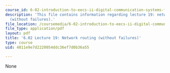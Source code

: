 ```yaml
---
course_id: 6-02-introduction-to-eecs-ii-digital-communication-systems-fall-2012
description: 'This file contains information regarding lecture 19: network routing
  (without failures).'
file_location: /coursemedia/6-02-introduction-to-eecs-ii-digital-communication-systems-fall-2012/4811e9e7d2220054ddc36ef7d0b36a55_MIT6_02F12_lec19.pdf
file_type: application/pdf
layout: pdf
title: '6.02 Lecture 19: Network routing (without failures)'
type: course
uid: 4811e9e7d2220054ddc36ef7d0b36a55

---
```

None
